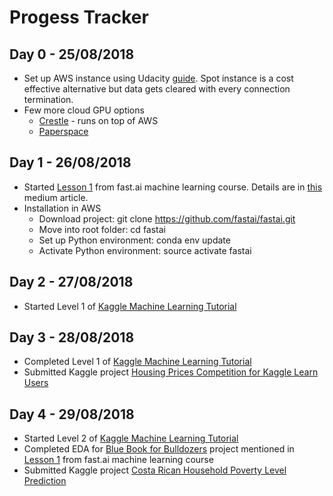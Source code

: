 # Progess Tracker
## Day 0 - 25/08/2018
- Set up AWS instance using Udacity [guide](https://classroom.udacity.com/nanodegrees/nd013/parts/fbf77062-5703-404e-b60c-95b78b2f3f9e/modules/6df7ae49-c61c-4bb2-a23e-6527e69209ec/lessons/91cc6685-08df-4277-b53d-3a792b02420d/concepts/f6fccba8-0009-4d05-9356-fae428b6efb4). Spot instance is a cost effective alternative but data gets cleared with every connection termination.
- Few more cloud GPU options
  - [Crestle](https://www.crestle.com/) - runs on top of AWS
  - [Paperspace](https://www.paperspace.com/)
## Day 1 - 26/08/2018
- Started [Lesson 1](https://youtu.be/CzdWqFTmn0Y) from fast.ai machine learning course. Details are in [this](https://medium.com/@lynzt/fast-ai-practical-machine-learning-course-c8a6837ed375) medium article.
- Installation in AWS
  - Download project: git clone https://github.com/fastai/fastai.git
  - Move into root folder: cd fastai
  - Set up Python environment: conda env update
  - Activate Python environment: source activate fastai

## Day 2 - 27/08/2018
-  Started Level 1 of [Kaggle Machine Learning Tutorial](https://www.kaggle.com/learn/machine-learning)

## Day 3 - 28/08/2018
-  Completed Level 1 of [Kaggle Machine Learning Tutorial](https://www.kaggle.com/learn/machine-learning)
- Submitted Kaggle project [Housing Prices Competition for Kaggle Learn Users](https://www.kaggle.com/nilchat85/housing-price-modelling)


## Day 4 - 29/08/2018
-  Started Level 2 of [Kaggle Machine Learning Tutorial](https://www.kaggle.com/learn/machine-learning)
- Completed EDA for [Blue Book for Bulldozers](https://www.kaggle.com/nilchat85/blue-book-for-bulldozers-eda) project mentioned in [Lesson 1](https://youtu.be/CzdWqFTmn0Y) from fast.ai machine learning course
- Submitted Kaggle project [Costa Rican Household Poverty Level Prediction](https://www.kaggle.com/nilchat85/costa-rican-household-poverty-level-eda)
